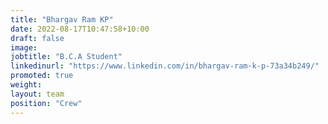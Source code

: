 ```yaml
---
title: "Bhargav Ram KP"
date: 2022-08-17T10:47:58+10:00
draft: false
image: 
jobtitle: "B.C.A Student"
linkedinurl: "https://www.linkedin.com/in/bhargav-ram-k-p-73a34b249/"
promoted: true
weight: 
layout: team
position: "Crew"
---
```


